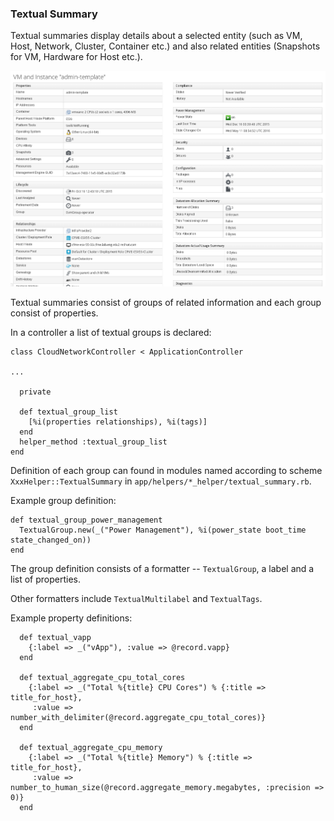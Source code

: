 ### Textual Summary

Textual summaries display details about a selected entity (such as VM, Host,
Network, Cluster, Container etc.) and also related entities (Snapshots for VM,
Hardware for Host etc.).

![Textual Summary Example](../images/textual-summary.png)

Textual summaries consist of groups of related information and each group consist of properties.

In a controller a list of textual groups is declared:

```
class CloudNetworkController < ApplicationController

...

  private

  def textual_group_list
    [%i(properties relationships), %i(tags)]
  end
  helper_method :textual_group_list
end
```

Definition of each group can found in modules named according to scheme
`XxxHelper::TextualSummary` in `app/helpers/*_helper/textual_summary.rb`.

Example group definition:
```
def textual_group_power_management
  TextualGroup.new(_("Power Management"), %i(power_state boot_time state_changed_on))
end

```

The group definition consists of a formatter -- `TextualGroup`, a label and a list of properties.

Other formatters include `TextualMultilabel` and `TextualTags`.

Example property definitions:
```
  def textual_vapp
    {:label => _("vApp"), :value => @record.vapp}
  end

  def textual_aggregate_cpu_total_cores
    {:label => _("Total %{title} CPU Cores") % {:title => title_for_host},
     :value => number_with_delimiter(@record.aggregate_cpu_total_cores)}
  end

  def textual_aggregate_cpu_memory
    {:label => _("Total %{title} Memory") % {:title => title_for_host},
     :value => number_to_human_size(@record.aggregate_memory.megabytes, :precision => 0)}
  end
```
